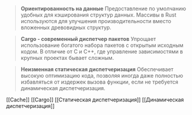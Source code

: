

 > **Ориентированность на данные**
> Предоставление по умолчанию удобных для кэширования структур данных. Массивы в Rust используются для улучшения производительности вместо вложенных древовидных структур.

> **Cargo - современный диспетчер пакетов**
> Упрощает использование богатого набора пакетов с открытым исходным кодом. В отличие от C и C++, где управление зависимостями в крупных проектах бывает сложным.

> **Неизменная статическая диспетчеризация**
> Обеспечивает высокую оптимизацию кода, позволяя иногда даже полностью избавляться от издержек вызова функции, если не требуется динамическая диспетчеризация.


[[Cache]]
[[Cargo]]
[[Статическая диспетчеризация]]
[[Динамическая диспетчеризация]]